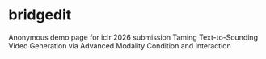 # bridgedit
Anonymous demo page for iclr 2026 submission Taming Text-to-Sounding Video Generation via Advanced Modality Condition and Interaction

